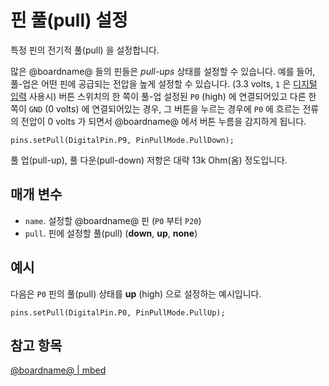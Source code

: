 # 핀 풀(pull) 설정

특정 핀의 전기적 풀(pull) 을 설정합니다.

많은 @boardname@ 들의 핀들은 *pull-ups* 상태를 설정할 수 있습니다. 예를 들어, 풀-업은 어떤 핀에 공급되는 전압을 높게 설정할 수 있습니다. (3.3 volts, `1` 은 [디지털 입력](/reference/pins/digital-read-pin) 사용시) 버튼 스위치의 한 쪽이 풀-업 설정된 `P0` (high) 에 연결되어있고 다른 한 쪽이 `GND` (0 volts) 에 연결되어있는 경우, 그 버튼을 누르는 경우에 `P0` 에 흐르는 전류의 전압이 0 volts 가 되면서 @boardname@ 에서 버튼 누름을 감지하게 됩니다.

```sig
pins.setPull(DigitalPin.P9, PinPullMode.PullDown);
```

풀 업(pull-up), 풀 다운(pull-down) 저항은 대략 13k Ohm(옴) 정도입니다.

## 매개 변수

* `name`. 설정할 @boardname@ 핀 (`P0` 부터 `P20`)
* `pull`. 핀에 설정할 풀(pull) (**down**, **up**, **none**)

## 예시

다음은 `P0` 핀의 풀(pull) 상태를 **up** (high) 으로 설정하는 예시입니다.

```blocks
pins.setPull(DigitalPin.P0, PinPullMode.PullUp);
```

## 참고 항목

[@boardname@ | mbed](https://developer.mbed.org/platforms/Microbit/)